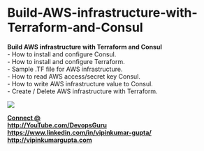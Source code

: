 # Build-AWS-infrastructure-with-Terraform-and-Consul

<b> Build AWS infrastructure with Terraform and Consul  </b> <br>
        - How to install and configure Consul. </br>
        - How to install and configure Terraform. </br> 
        - Sample .TF file for AWS infrastructure. </br>
        - How to read AWS access/secret key Consul. </br> 
        - How to write AWS infrastructure value to Consul. </br> 
        - Create / Delete AWS infrastructure with Terraform. </br>

[![](http://img.youtube.com/vi/8pKQgwErrdI/0.jpg)](http://www.youtube.com/watch?v=8pKQgwErrdI "Build AWS infrastructure with Terraform and Consul")

<b><u> Connect @ </u></b><br>
<b> http://YouTube.com/DevopsGuru </b> <br>
<b> https://www.linkedin.com/in/vipinkumar-gupta/ </b> <br>
<b> http://vipinkumargupta.com </b> <br>
